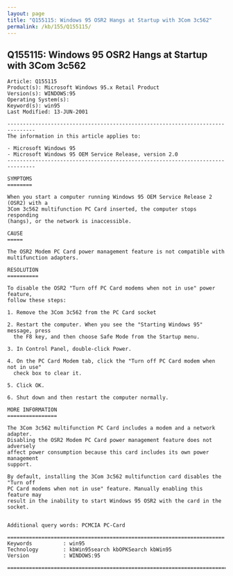 ```yaml
---
layout: page
title: "Q155115: Windows 95 OSR2 Hangs at Startup with 3Com 3c562"
permalink: /kb/155/Q155115/
---
```


## Q155115: Windows 95 OSR2 Hangs at Startup with 3Com 3c562

	Article: Q155115
	Product(s): Microsoft Windows 95.x Retail Product
	Version(s): WINDOWS:95
	Operating System(s): 
	Keyword(s): win95
	Last Modified: 13-JUN-2001
	
	-------------------------------------------------------------------------------
	The information in this article applies to:
	
	- Microsoft Windows 95 
	- Microsoft Windows 95 OEM Service Release, version 2.0 
	-------------------------------------------------------------------------------
	
	SYMPTOMS
	========
	
	When you start a computer running Windows 95 OEM Service Release 2 (OSR2) with a
	3Com 3c562 multifunction PC Card inserted, the computer stops responding
	(hangs), or the network is inaccessible.
	
	CAUSE
	=====
	
	The OSR2 Modem PC Card power management feature is not compatible with
	multifunction adapters.
	
	RESOLUTION
	==========
	
	To disable the OSR2 "Turn off PC Card modems when not in use" power feature,
	follow these steps:
	
	1. Remove the 3Com 3c562 from the PC Card socket
	
	2. Restart the computer. When you see the "Starting Windows 95" message, press
	  the F8 key, and then choose Safe Mode from the Startup menu.
	
	3. In Control Panel, double-click Power.
	
	4. On the PC Card Modem tab, click the "Turn off PC Card modem when not in use"
	  check box to clear it.
	
	5. Click OK.
	
	6. Shut down and then restart the computer normally.
	
	MORE INFORMATION
	================
	
	The 3Com 3c562 multifunction PC Card includes a modem and a network adapter.
	Disabling the OSR2 Modem PC Card power management feature does not adversely
	affect power consumption because this card includes its own power management
	support.
	
	By default, installing the 3Com 3c562 multifunction card disables the "Turn off
	PC Card modems when not in use" feature. Manually enabling this feature may
	result in the inability to start Windows 95 OSR2 with the card in the socket.
	
	
	Additional query words: PCMCIA PC-Card
	
	======================================================================
	Keywords          : win95 
	Technology        : kbWin95search kbOPKSearch kbWin95
	Version           : WINDOWS:95
	
	=============================================================================
	
